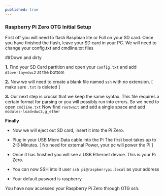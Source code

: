 ```yaml
---
published: true
---
```

### Raspberry Pi Zero OTG Initial Setup
First off you will need to flash Raspbian lite or Full on your SD card. Once you have finished the flash, leave your SD card in your PC. We will need to change your config.txt and cmdline.txt files

##Down and dirty

**1.** Find your SD Card partition and open your ```config.txt``` and add ```dtoverlay=dwc2``` at the bottom

**2.** Now we will need to create a blank file named ```ssh``` with no extension. [ make sure ```.txt``` is deleted ]

**3.** Our next step is crucial that we keep the same syntax. This file requires a certain format for parsing or you will possibly run into errors. So we need to open ```cmdline.txt``` Now find ```rootwait``` and add a single space and add ```modules-load=dwc2,g_ether``` 

**Finally**

* Now we will eject out SD card, insert it into the Pi Zero.  

* Plug in your USB Micro Data cable into the Pi The first boot takes up to 2-3 Minutes. [ No need for external Power, your pc will power the Pi ]

* Once it has finished you will see a USB Ethernet device. This is your Pi Zero.

*  You can now SSH into it user ```ssh pi@raspberrypi.local``` as your address

* Your default pasword is raspberry 

You have now accessed your Raspberry Pi Zero through OTG ssh.
